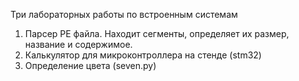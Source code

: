 Три лабораторных работы по встроенным системам
1) Парсер PE файла. Находит сегменты, определяет их размер, название и содержимое.
2) Калькулятор для микроконтроллера на стенде (stm32) 
3) Определение цвета (seven.py)
